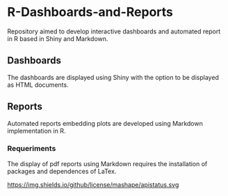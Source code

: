 # R-Dashboards-and-Reports

Repository aimed to develop interactive dashboards and automated report in R based in Shiny and Markdown.

## Dashboards

The dashboards are displayed using Shiny with the option to be displayed as HTML documents.

## Reports 

Automated reports embedding plots are developed using Markdown implementation in R. 

### Requeriments

The display of pdf reports using Markdown requires the installation of packages and dependences of LaTex.

https://img.shields.io/github/license/mashape/apistatus.svg
